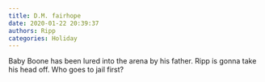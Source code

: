 ```yaml
---
title: D.M. fairhope
date: 2020-01-22 20:39:37
authors: Ripp
categories: Holiday
---
```


 Baby Boone has been lured into the arena by his father. Ripp is gonna take his head off. Who goes to jail first?